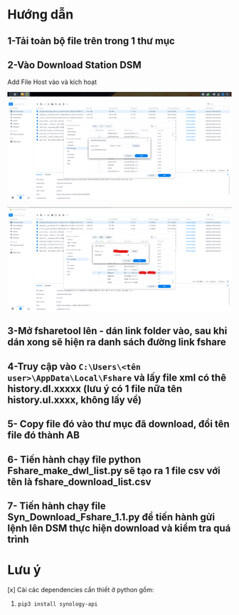 # Hướng dẫn

## 1-Tải toàn bộ file trên trong 1 thư mục 

## 2-Vào Download Station DSM

Add File Host vào và kích hoạt

![Add File Host vào ](https://github.com/gnutirt/share_code/blob/main/Fshare_Xpen_Downloadstation/Screenshot%202024-11-28%20202832.png?raw=true)

![và kích hoạt](https://github.com/gnutirt/share_code/blob/main/Fshare_Xpen_Downloadstation/Screenshot%202024-11-28%20203030.png?raw=true)
## 3-Mở fsharetool lên - dán link folder vào, sau khi dán xong sẽ hiện ra danh sách đường link fshare


## 4-Truy cập vào `C:\Users\<tên user>\AppData\Local\Fshare` và lấy file xml có thê history.dl.xxxxx (lưu ý có 1 file nữa tên history.ul.xxxx, không lấy về)

## 5- Copy file đó vào thư mục đã download, đổi tên file đó thành AB
## 6- Tiến hành chạy file python Fshare_make_dwl_list.py sẽ tạo ra 1 file csv với tên là fshare_download_list.csv
## 7- Tiến hành chạy file Syn_Download_Fshare_1.1.py để tiến hành gửi lệnh lên DSM thực hiện download và kiểm tra quá trình
# Lưu ý 
 [x] Cài các dependencies cần thiết ở python gồm:
 
 1. `pip3 install synology-api`

